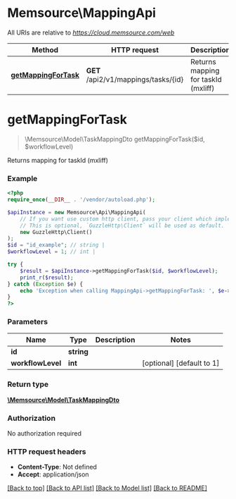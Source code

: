 # Memsource\MappingApi

All URIs are relative to *https://cloud.memsource.com/web*

Method | HTTP request | Description
------------- | ------------- | -------------
[**getMappingForTask**](MappingApi.md#getMappingForTask) | **GET** /api2/v1/mappings/tasks/{id} | Returns mapping for taskId (mxliff)


# **getMappingForTask**
> \Memsource\Model\TaskMappingDto getMappingForTask($id, $workflowLevel)

Returns mapping for taskId (mxliff)



### Example
```php
<?php
require_once(__DIR__ . '/vendor/autoload.php');

$apiInstance = new Memsource\Api\MappingApi(
    // If you want use custom http client, pass your client which implements `GuzzleHttp\ClientInterface`.
    // This is optional, `GuzzleHttp\Client` will be used as default.
    new GuzzleHttp\Client()
);
$id = "id_example"; // string | 
$workflowLevel = 1; // int | 

try {
    $result = $apiInstance->getMappingForTask($id, $workflowLevel);
    print_r($result);
} catch (Exception $e) {
    echo 'Exception when calling MappingApi->getMappingForTask: ', $e->getMessage(), PHP_EOL;
}
?>
```

### Parameters

Name | Type | Description  | Notes
------------- | ------------- | ------------- | -------------
 **id** | **string**|  |
 **workflowLevel** | **int**|  | [optional] [default to 1]

### Return type

[**\Memsource\Model\TaskMappingDto**](../Model/TaskMappingDto.md)

### Authorization

No authorization required

### HTTP request headers

 - **Content-Type**: Not defined
 - **Accept**: application/json

[[Back to top]](#) [[Back to API list]](../../README.md#documentation-for-api-endpoints) [[Back to Model list]](../../README.md#documentation-for-models) [[Back to README]](../../README.md)

